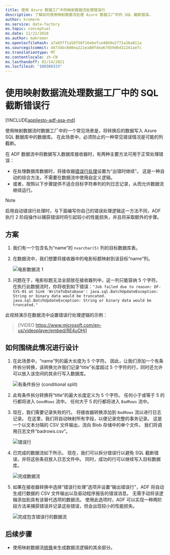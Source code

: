 ```yaml
---
title: 使用 Azure 数据工厂中的映射数据流处理错误行
description: 了解如何使用映射数据流处理 Azure 数据工厂中的 SQL 截断错误。
author: kromerm
ms.service: data-factory
ms.topic: conceptual
ms.date: 11/22/2020
ms.author: makromer
ms.openlocfilehash: a7a03ff1a58f50f16ebefce48b9e2772a16a011a
ms.sourcegitcommit: d4734bc680ea221ea80fdea67859d6d32241aefc
ms.translationtype: MT
ms.contentlocale: zh-CN
ms.lasthandoff: 02/14/2021
ms.locfileid: "100386333"
---
```

# <a name="handle-sql-truncation-error-rows-in-data-factory-mapping-data-flows"></a>使用映射数据流处理数据工厂中的 SQL 截断错误行

[!INCLUDE[appliesto-adf-asa-md](includes/appliesto-adf-asa-md.md)]

使用映射数据流时数据工厂中的一个常见场景是，将转换后的数据写入 Azure SQL 数据库中的数据库。 在此场景中，必须防止的一种常见错误情况是可能的列截断。

在 ADF 数据流中将数据写入数据库接收器时，有两种主要方法可用于正常处理错误：

* 在处理数据库数据时，将接收器[错误行处理](./connector-azure-sql-database.md#error-row-handling)设置为“出错时继续”。 这是一种自动的综合方法，不需要在数据流中使用自定义逻辑。
* 或者，按照以下步骤提供不适合目标字符串列的列日志记录，从而允许数据流继续运行。

> [!NOTE]
> 启用自动错误行处理时，与下面编写你自己的错误处理逻辑这一方法不同，ADF 执行 2 阶段操作以捕获错误时将引起较小的性能损失，并且将采取额外的步骤。

## <a name="scenario"></a>方案

1. 我们有一个包含名为“name”的 ```nvarchar(5)``` 列的目标数据库表。

2. 在数据流中，我们想要将接收器中的电影标题映射到该目标“name”列。

    ![电影数据流 1](media/data-flow/error4.png)
    
3. 问题在于，电影标题无法全部放在接收器列中，这一列只能容纳 5 个字符。 在执行此数据流时，你将收到如下错误：```"Job failed due to reason: DF-SYS-01 at Sink 'WriteToDatabase': java.sql.BatchUpdateException: String or binary data would be truncated. java.sql.BatchUpdateException: String or binary data would be truncated."```

此视频演示在数据流中设置错误行处理逻辑的示例：
> [!VIDEO https://www.microsoft.com/en-us/videoplayer/embed/RE4uOHj]

## <a name="how-to-design-around-this-condition"></a>如何围绕此情况进行设计

1. 在此场景中，“name”列的最大长度为 5 个字符。 因此，让我们添加一个有条件拆分转换，该转换允许我们记录“title”长度超过 5 个字符的行，同时还允许可以放入该空间的其余行写入数据库。

    ![有条件拆分 (conditional split)](media/data-flow/error1.png)

2. 此有条件拆分转换将“title”的最大长度定义为 5 个字符。 任何小于或等于 5 的行都将进入 ```GoodRows``` 流中。 任何大于 5 的行都将进入 ```BadRows``` 流中。

3. 现在，我们需要记录失败的行。 将接收器转换添加到 ```BadRows``` 流以进行日志记录。 在这里，我们将自动映射所有字段，以便记录完整的事务记录。 这是一个以文本分隔的 CSV 文件输出，流向 Blob 存储中的单个文件。 我们将调用日志文件“badrows.csv”。

    ![错误行](media/data-flow/error3.png)
    
4. 已完成的数据流如下所示。 现在，我们可以拆分错误行以避免 SQL 截断错误，并将这些条目放入日志文件中。 同时，成功的行可以继续写入目标数据库。

    ![完成数据流](media/data-flow/error2.png)

5. 如果在接收器转换中选择“错误行处理”选项并设置“输出错误行”，ADF 将自动生成行数据的 CSV 文件输出以及驱动程序报告的错误消息。 无需手动将该逻辑添加到具有该替代选项的数据流。 使用此选项时，ADF 可以实现一种两阶段方法来捕获错误并记录这些错误，但会出现较小的性能损失。

    ![完成包含错误行的数据流](media/data-flow/error-row-3.png)

## <a name="next-steps"></a>后续步骤

* 使用映射数据流[转换](concepts-data-flow-overview.md)来生成数据流逻辑的其余部分。